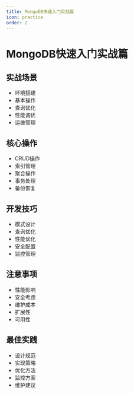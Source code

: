 ```yaml
---
title: MongoDB快速入门实战篇
icon: practice
order: 2
---
```


# MongoDB快速入门实战篇

## 实战场景
- 环境搭建
- 基本操作
- 查询优化
- 性能调优
- 运维管理

## 核心操作
- CRUD操作
- 索引管理
- 聚合操作
- 事务处理
- 备份恢复

## 开发技巧
- 模式设计
- 查询优化
- 性能优化
- 安全配置
- 监控管理

## 注意事项
- 性能影响
- 安全考虑
- 维护成本
- 扩展性
- 可用性

## 最佳实践
- 设计规范
- 实现策略
- 优化方法
- 监控方案
- 维护建议
